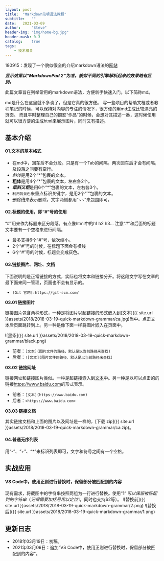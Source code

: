 ```yaml
---
layout: post
title:  "Markdown简明语法教程"
subtitle:   ""
date:   2021-03-09
author:     "Steve"
header-img: "img/home-bg.jpg"
header-mask: 0.3
catalog:    true
tags:
    - 技术相关
---
```


180915：发现了一个貌似很全的介绍markdown语法的[网站](https://www.appinn.com/markdown/)

***显示效果以“MarkdownPad 2”为准，貌似不同的引擎解析起来的效果略有区别。***

此篇文章旨在列举常用的markdown语法，方便新手快速入门。以下简称md。

md是什么在这里就不多谈了，但是它真的很方便。
写一些项目的帮助文档或者教程笔记的时候，可以保持对内容的专注的情况下，很方便的用md生成比较漂亮的页面。
而且平时整理自己的摄影“作品”的时候，会想对其描述一番，这时候使用就可以很方便的生成html来展示图片，同时又有描述。

## 基本介绍

#### 01.文本的基本格式
 - 在md中，回车后不会分段。只是有一个Tab的间隔。两次回车后才会有间隔，及段落之间要有空行。
 - *斜体*是用2个“*”包裹的文本。
 - **粗体**是用4个“*”包裹的文本，左右各2个。
 - ***既斜又粗***是用6个“*”包裹的文本，左右各3个。
 - `利用背景色`来重点标识关键字，是用2个“`”包裹的文本。
 - ~~删除线~~来表示删除，文字两侧都用"~~"来包围即可。

#### 02.标题的使用，即“#”号的使用
“#”用来作为标题来区分段落，有点像html中的h1 h2 h3... 注意“#”和后面的标题文本要有一个空格来进行间隔。 
- 最多支持6个“#”号，依次缩小。
- 2个“#”号的时候，在标题下面会有横线
- 6个“#”号的时候，标题会变成灰色。

#### 03.链接图片、网址、文档
下面说明的是正常链接的方式，实际也将文本和链接分开。将这段文字写在文章的最下面来同一管理，页面也不会有显示的。
 - `[Git 官网]:https://git-scm.com/`

**03.01 链接图片**

链接图片包含两种形式，一种是将图片以超链接的形式嵌入到[文本]({{ site.url }}assets/2018/2018-03-19-quick-markdown-grammar/ca.jpg)当中。点击文本后页面跳转到上。另一种是像下面一样将图片嵌入在页面中。

![黑条]({{ site.url }}assets/2018/2018-03-19-quick-markdown-grammar/black.png)
 - 前者：`[文本](图片文件的路径，默认是以当前路径来查找)`
 - 后者：`![文本](图片文件的路径，默认是以当前路径来查找)`

**03.02 链接网址**

链接网址和链接图片类似。一种是超链接嵌入到[文本](https://www.baidu.com)中。另一种是以可以点击的的链接<https://www.baidu.com>的形式表示。
 - 前者：`[文本](https://www.baidu.com)`
 - 后者：`<https://www.baidu.com>`

**03.03 链接文档**

其实链接文档和上面的图片以及网址是一样的，[下载 zip]({{ site.url }}assets/2018/2018-03-19-quick-markdown-grammar/ca.zip)。

#### 04.普通无序列表
用“-”、“+”、“*”来标识列表即可，文字和符号之间有一个空格。

## 实战应用

#### VS Code中，使用正则进行替换时，保留部分被匹配到的内容

现有需求，将截图中的字符串按照两组为一行进行替换。使用“$1”可以保留被匹配到的字符串（记得需要加括号用以定位$1，同时也支持$2等）。
![替换前]({{ site.url }}assets/2018/2018-03-19-quick-markdown-grammar/2.png)
![替换后]({{ site.url }}assets/2018/2018-03-19-quick-markdown-grammar/1.png)

## 更新日志
- 2018年03月19日：初稿。
- 2021年03月09日：追加“VS Code中，使用正则进行替换时，保留部分被匹配到的内容”。